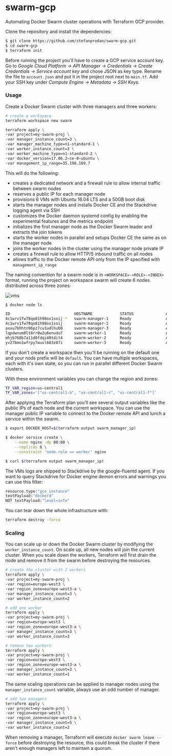 # swarm-gcp

Automating Docker Swarm cluster operations with Terraform GCP provider.

Clone the repository and install the dependencies:

```bash
$ git clone https://github.com/stefanprodan/swarm-gcp.git
$ cd swarm-gcp
$ terraform init
```

Before running the project you'll have to create a GCP service account key. 
Go to _Google Cloud Platform -> API Manager -> Credentials -> Create Credentials -> Service account key_ and 
chose JSON as key type. Rename the file to `account.json` and put it in the project root next to `main.tf`.
Add your SSH key under _Compute Engine -> Metadata -> SSH Keys_.

### Usage

Create a Docker Swarm cluster with three managers and three workers:

```bash
# create a workspace
terraform workspace new swarm

terraform apply \
-var project=my-swarm-proj \
-var manager_instance_count=3 \
-var manager_machine_type=n1-standard-1 \
-var worker_instance_count=3 \
-var worker_machine_type=n1-standard-2 \
-var docker_version=17.06.2~ce-0~ubuntu \
-var management_ip_range=35.198.189.7
```

This will do the following:

* creates a dedicated network and a firewall rule to allow internal traffic between swarm nodes
* reserves a public IP for each manager node
* provisions 6 VMs with Ubuntu 16.04 LTS and a 50GB boot disk
* starts the manager nodes and installs Docker CE and the Stackdrive logging agent via SSH
* customizes the Docker daemon systemd config by enabling the experimental features and the metrics endpoint
* initializes the first manager node as the Docker Swarm leader and extracts the join tokens
* starts the worker nodes in parallel and setups Docker CE the same as on the manager node
* joins the worker nodes in the cluster using the manager node private IP
* creates a firewall rule to allow HTTP/S inbound traffic on all nodes
* allows traffic to the Docker remote API only from the IP specified with `management_ip_range`

The naming convention for a swarm node is in `<WORKSPACE>-<ROLE>-<INDEX>` format, 
running the project on workspace swarm will create 6 nodes distributed across three zones: 

![vms](https://github.com/stefanprodan/mongo-swarm/blob/master/screens/gcp-vms.png)

```bash
$ docker node ls

ID                            HOSTNAME            STATUS              AVAILABILITY        MANAGER STATUS
4c1wrv1fw78qo81h98ox1soij *   swarm-manager-1     Ready               Active              Leader             
4c1wrv1fw78qo81h98ox1soij     swarm-manager-2     Ready               Active              Reachable
axxu7bhhtn96pz7cu1udlhub0     swarm-manager-3     Ready               Active              Reachable
lqpdwnum0lt8rr0w2u6enudu7     swarm-worker-1      Ready               Active              
mhjb760b7a11d0fdqi48tdit4     swarm-worker-2      Ready               Active 
yv27bmn1wfrpy7wuvl603z07i     swarm-worker-3      Ready               Active
```

If you don't create a workspace then you'll be running on the default one and your nods prefix will be `default`. 
You can have multiple workspaces, each with it's own state, so you can run in parallel different Docker Swarm clusters.

With these environment variables you can change the region and zones:

```bash
TF_VAR_region=us-central1
TF_VAR_zones='["us-central1-b", "us-central1-c", "us-central1-f"]'
```

After applying the Terraform plan you'll see several output variables like the public IPs of 
each node and the current workspace. 
You can use the manager public IP variable to connect to the Docker remote API 
and lunch a service within the swarm.

```bash
$ export DOCKER_HOST=$(terraform output swarm_manager_ip)

$ docker service create \
    --name nginx -dp 80:80 \
    --replicas 6 \
    --constraint 'node.role == worker' nginx

$ curl $(terraform output swarm_manager_ip)
```

The VMs logs are shipped to Stackdrive by the google-fluentd agent. 
If you want to query Stackdrive for Docker engine demon errors and warnings you can use this filter:

```bash
resource.type:"gce_instance"
textPayload:"dockerd"
NOT textPayload:"level=info"
```

You can tear down the whole infrastructure with:

 ```bash
terraform destroy -force
```

### Scaling

You can scale up or down the Docker Swarm cluster by modifying the `worker_instance_count`. 
On scale up, all new nodes will join the current cluster. 
When you scale down the workers, Terraform will first drain the node 
and remove it from the swarm before destroying the resources.

```bash
# create the cluster with 2 workers
terraform apply \
-var project=my-swarm-proj \
-var region=europe-west3 \
-var region_zone=europe-west3-a \
-var manager_instance_count=3 \
-var worker_instance_count=2 

# add one worker
terraform apply \
-var project=my-swarm-proj \
-var region=europe-west3 \
-var region_zone=europe-west3-a \
-var manager_instance_count=3 \
-var worker_instance_count=3

# remove two workers
terraform apply \
-var project=my-swarm-proj \
-var region=europe-west3 \
-var region_zone=europe-west3-a \
-var manager_instance_count=3 \
-var worker_instance_count=1
```

The same scaling operations can be applied to manager nodes using the `manager_instance_count` variable, 
always use an odd number of manager.

```bash
# add two managers
terraform apply \
-var project=my-swarm-proj \
-var region=europe-west3 \
-var region_zone=europe-west3-a \
-var manager_instance_count=5 \
-var worker_instance_count=2
```

When removing a manager, Terraform will execute `docker swarm leave --force` before destroying the resource, 
this could break the cluster if there aren't enough managers left to maintain a quorum. 

